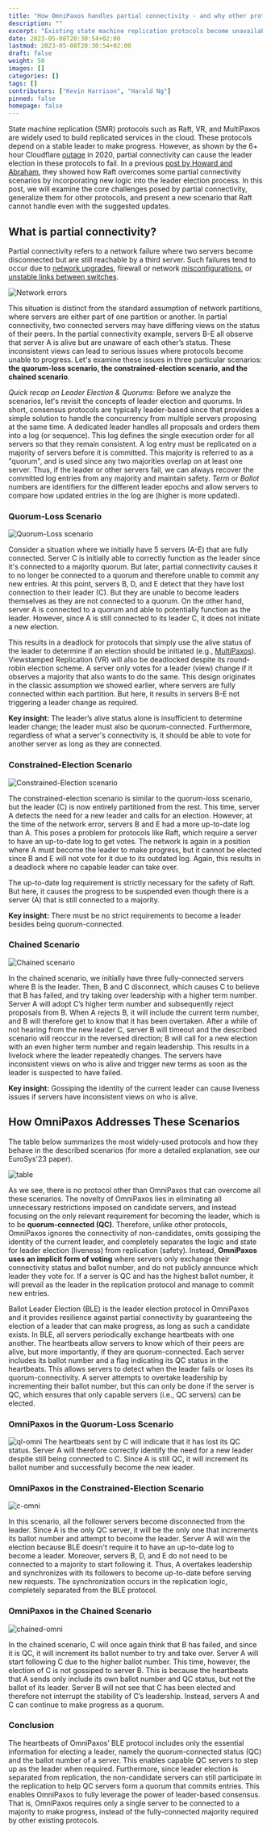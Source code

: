 ```yaml
---
title: "How OmniPaxos handles partial connectivity - and why other protocols can’t"
description: ""
excerpt: "Existing state machine replication protocols become unavailable with partial connectivity. OmniPaxos solves the problem by distilling a minimal set of requirements for becoming the leader which separates liveness and safety logic and adds the novel concept of quorum-connectivity to leader election."
date: 2023-05-08T20:30:54+02:00
lastmod: 2023-05-08T20:30:54+02:00
draft: false
weight: 50
images: []
categories: []
tags: []
contributors: ["Kevin Harrison", "Harald Ng"]
pinned: false
homepage: false
---
```


State machine replication (SMR) protocols such as Raft, VR, and MultiPaxos are widely used to build replicated services in the cloud. These protocols depend on a stable leader to make progress. However, as shown by the 6+ hour Cloudflare [outage](https://blog.cloudflare.com/a-byzantine-failure-in-the-real-world/) in 2020, partial connectivity can cause the leader election in these protocols to fail. In a previous [post by Howard and Abraham](https://decentralizedthoughts.github.io/2020-12-12-raft-liveness-full-omission/), they showed how Raft overcomes some partial connectivity scenarios by incorporating new logic into the leader election process. In this post, we will examine the core challenges posed by partial connectivity, generalize them for other protocols, and present a new scenario that Raft cannot handle even with the suggested updates.

## What is partial connectivity?

Partial connectivity refers to a network failure where two servers become disconnected but are still reachable by a third server. Such failures tend to occur due to [network upgrades](https://github.com/elastic/elasticsearch/issues/9495), firewall or network [misconfigurations](https://github.com/elastic/elasticsearch/issues/6105), or [unstable links between switches](https://issues.apache.org/jira/browse/MAPREDUCE-1800).

![Network errors](images/partition.png)

This situation is distinct from the standard assumption of network partitions, where servers are either part of one partition or another. In partial connectivity, two connected servers may have differing views on the status of their peers. In the partial connectivity example, servers B-E all observe that server A is alive but are unaware of each other’s status. These inconsistent views can lead to serious issues where protocols become unable to progress. Let's examine these issues in three particular scenarios: **the quorum-loss scenario, the constrained-election scenario, and the chained scenario**.

*Quick recap on Leader Election & Quorums:* Before we analyze the scenarios, let's revisit the concepts of leader election and quorums. In short, consensus protocols are typically leader-based since that provides a simple solution to handle the concurrency from multiple servers proposing at the same time. A dedicated leader handles all proposals and orders them into a log (or sequence). This log defines the single execution order for all servers so that they remain consistent. A log entry must be replicated on a majority of servers before it is committed. This majority is referred to as a "quorum", and is used since any two majorities overlap on at least one server. Thus, if the leader or other servers fail, we can always recover the committed log entries from any majority and maintain safety. *Term* or *Ballot* numbers are identifiers for the different leader epochs and allow servers to compare how updated entries in the log are (higher is more updated).

### Quorum-Loss Scenario

![Quorum-Loss scenario](images/quorum-loss.png)

Consider a situation where we initially have 5 servers (A-E) that are fully connected. Server C is initially able to correctly function as the leader since it's connected to a majority quorum. But later, partial connectivity causes it to no longer be connected to a quorum and therefore unable to commit any new entries. At this point, servers B, D, and E detect that they have lost connection to their leader (C). But they are unable to become leaders themselves as they are not connected to a quorum. On the other hand, server A is connected to a quorum and able to potentially function as the leader. However, since A is still connected to its leader C, it does not initiate a new election.

This results in a deadlock for protocols that simply use the alive status of the leader to determine if an election should be initiated (e.g., [MultiPaxos](https://www.cs.cornell.edu/courses/cs7412/2011sp/paxos.pdf)). Viewstamped Replication (VR) will also be deadlocked despite its round-robin election scheme. A server only votes for a leader (view) change if it observes a majority that also wants to do the same. This design originates in the classic assumption we showed earlier, where servers are fully connected within each partition. But here, it results in servers B-E not triggering a leader change as required.

**Key insight:** The leader’s alive status alone is insufficient to determine leader change; the leader must also be quorum-connected. Furthermore, regardless of what a server's connectivity is, it should be able to vote for another server as long as they are connected.

### Constrained-Election Scenario

![Constrained-Election scenario](images/constrained.png)

The constrained-election scenario is similar to the quorum-loss scenario, but the leader (C) is now entirely partitioned from the rest. This time, server A detects the need for a new leader and calls for an election. However, at the time of the network error, servers B and E had a more up-to-date log than A. This poses a problem for protocols like Raft, which require a server to have an up-to-date log to get votes. The network is again in a position where A must become the leader to make progress, but it cannot be elected since B and E will not vote for it due to its outdated log. Again, this results in a deadlock where no capable leader can take over.

The up-to-date log requirement is strictly necessary for the safety of Raft. But here, it causes the progress to be suspended even though there is a server (A) that is still connected to a majority.

**Key insight:** There must be no strict requirements to become a leader besides being quorum-connected.

### Chained Scenario

![Chained scenario](images/chained.png)

In the chained scenario, we initially have three fully-connected servers where B is the leader. Then, B and C disconnect, which causes C to believe that B has failed, and try taking over leadership with a higher term number. Server A will adopt C’s higher term number and subsequently reject proposals from B. When A rejects B, it will include the current term number, and B will therefore get to know that it has been overtaken. After a while of not hearing from the new leader C, server B will timeout and the described scenario will reoccur in the reversed direction; B will call for a new election with an even higher term number and regain leadership. This results in a livelock where the leader repeatedly changes. The servers have inconsistent views on who is alive and trigger new terms as soon as the leader is suspected to have failed.

**Key insight:** Gossiping the identity of the current leader can cause liveness issues if servers have inconsistent views on who is alive.

## How OmniPaxos Addresses These Scenarios
The table below summarizes the most widely-used protocols and how they behave in the described scenarios (for more a detailed explanation, see our EuroSys'23 paper).

![table](images/table.png)

As we see, there is no protocol other than OmniPaxos that can overcome all these scenarios. The novelty of OmniPaxos lies in eliminating all unnecessary restrictions imposed on candidate servers, and instead focusing on the only relevant requirement for becoming the leader, which is to be **quorum-connected (QC)**. Therefore, unlike other protocols, OmniPaxos ignores the connectivity of non-candidates, omits gossiping the identity of the current leader, and completely separates the logic and state for leader election (liveness) from replication (safety). Instead, **OmniPaxos uses an implicit form of voting** where servers only exchange their connectivity status and ballot number, and do not publicly announce which leader they vote for. If a server is QC and has the highest ballot number, it will prevail as the leader in the replication protocol and manage to commit new entries.

Ballot Leader Election (BLE) is the leader election protocol in OmniPaxos and it provides resilience against partial connectivity by guaranteeing the election of a leader that can make progress, as long as such a candidate exists. In BLE, all servers periodically exchange heartbeats with one another. The heartbeats allow servers to know which of their peers are alive, but more importantly, if they are quorum-connected. Each server includes its ballot number and a flag indicating its QC status in the heartbeats. This allows servers to detect when the leader fails or loses its quorum-connectivity. A server attempts to overtake leadership by incrementing their ballot number, but this can only be done if the server is QC, which ensures that only capable servers (i.e., QC servers) can be elected.

### OmniPaxos in the Quorum-Loss Scenario

![ql-omni](images/omni-quorum.png)
The heartbeats sent by C will indicate that it has lost its QC status. Server A will therefore correctly identify the need for a new leader despite still being connected to C. Since A is still QC, it will increment its ballot number and successfully become the new leader.

### OmniPaxos in the Constrained-Election Scenario

![c-omni](images/omni-constrained.png)

In this scenario, all the follower servers become disconnected from the leader. Since A is the only QC server, it will be the only one that increments its ballot number and attempt to become the leader. Server A will win the election because BLE doesn't require it to have an up-to-date log to become a leader. Moreover, servers B, D, and E do not need to be connected to a majority to start following it. Thus, A overtakes leadership and synchronizes with its followers to become up-to-date before serving new requests. The synchronization occurs in the replication logic, completely separated from the BLE protocol.

### OmniPaxos in the Chained Scenario

![chained-omni](images/omni-chained.png)

In the chained scenario, C will once again think that B has failed, and since it is QC, it will increment its ballot number to try and take over. Server A will start following C due to the higher ballot number. This time, however, the election of C is not gossiped to server B. This is because the heartbeats that A sends only include its own ballot number and QC status, but not the ballot of its leader. Server B will not see that C has been elected and therefore not interrupt the stability of C’s leadership. Instead, servers A and C can continue to make progress as a quorum.

### Conclusion

The heartbeats of OmniPaxos’ BLE protocol includes only the essential information for electing a leader, namely the quorum-connected status (QC) and the ballot number of a server. This enables capable QC servers to step up as the leader when required. Furthermore, since leader election is separated from replication, the non-candidate servers can still participate in the replication to help QC servers form a quorum that commits entries. This enables OmniPaxos to fully leverage the power of leader-based consensus. That is, OmniPaxos requires only a single server to be connected to a majority to make progress, instead of the fully-connected majority required by other existing protocols.

